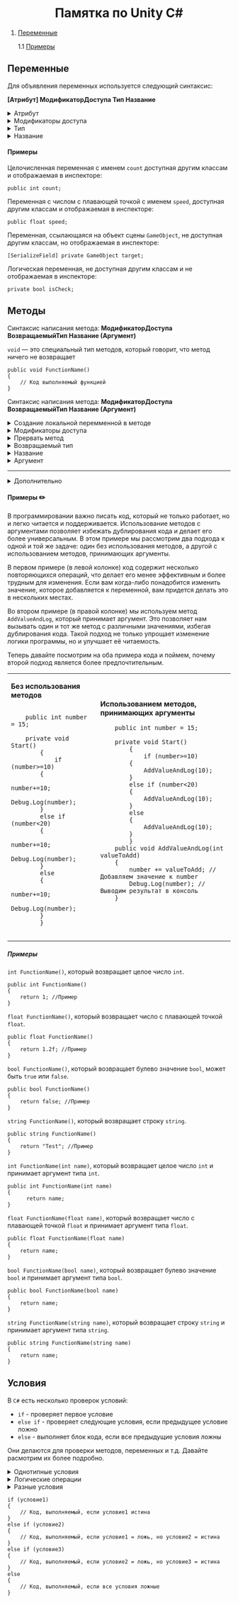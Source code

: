 <h1 align="center">Памятка по Unity C#</h1>

1. <a href="#переменные">Переменные<a>

	1.1 <a href="#атрибут">Примеры<a>
 

## Переменные
Для объявления переменных используется следующий синтаксис:

**[Атрибут] МодификаторДоступа Тип Название**

<details class="1"><summary>Атрибут</summary>

----
Является не обязательным для указания, а нужен, чтобы добавить переменной какие-то свойства

Указывается внутри [ ]

Например атрибут позволяющий  сделать переменную видимой в ``инспекторе``:
```
[SerializeField]
```

----
</details>

<details><summary>Модификаторы доступа</summary>
	
####
 
----
Используется для обозначения доступности переменной из других классов (скриптов)

На данный момент используем два основных модификатора доступа

Модификатор, указывающий на то, что к нашей переменной могут обращаться извне, а также позволяющий видеть нашу переменную в окне инспектора:
```
public
```

Модификатор, скрывающий переменную от остальных классов:
```
private
```
Модификатор доступа не является обязательным атрибутом, если его не указать то будет использован модификатор ``private``

----
</details>

<details><summary>Тип</summary>

----
Указывает на тип переменной, это может быть любой доступный тип

Например, типы из C#:

* ``int`` — целое число
* ``float`` — число с плавающей точкой
* ``string`` — строка
* ``bool`` — булевое значение

Также в качестве типа может быть указано название вашего класса (скрипта)

----
</details>

<details><summary>Название</summary>

----
Используется при обращении к объявленной переменной в скрипте

Правила:
* Не может начинаться с цифры:
	* :x: `0count`
	* :x: `1234`
	* :x: `45red`
	* :heavy_check_mark: `variable5`
* Не может быть пробелов:
	* :x: `space name`
	* :heavy_check_mark: `notSpaceName`
* Не может совпадать с ключевыми словами языка
	* :x: `void`
	* :x: `if`
	* :heavy_check_mark: `ifYou`

----
</details>

#### Примеры

Целочисленная переменная с именем `count` доступная другим классам и отображаемая в инспекторе:
```
public int count;
```
Переменная с числом с плавающей точкой с именем `speed`, доступная другим классам и отображаемая в инспекторе:
```
public float speed;
```

Переменная, ссылающаяся на объект сцены `GameObject`, не доступная другим классам, но отображаемая в инспекторе:
```
[SerializeField] private GameObject target;
```

Логическая переменная, не доступная другим классам и не отображаемая в инспекторе:
```
private bool isCheck;
```

## Методы
Синтаксис написания метода: **МодификаторДоступа ВозвращаемыйТип Название (Аргумент)**

`void` — это специальный тип методов, который говорит, что метод ничего не возвращает 
```
public void FunctionName() 
{
	// Код выполняемый функцией
}
```

</details>


Синтаксис написания метода: **МодификаторДоступа ВозвращаемыйТип Название (Аргумент)**

<details><summary>Создание локальной перемменной в методе</summary>

----
Локальной переменная - это переменная, которая существует внутри метода.

Она используются для хранения временных данных, которые не нужны вне этого метода. Создаются при входе в метод и уничтожаются при выходе из него.

**Пример**

```
public class ClassName0 : MonoBehaviour
{
	public void FunctionName() 
	{
		int id = 1 + 5; 
		Debug.Log(id);
	}
	private void Start()
	{
		FunctionName();
	}
}
```

----

</details>

<details><summary>Модификаторы доступа</summary>

----

`public` - доступен из любого места кода

**Пример**
```
public class ClassName0 : MonoBehaviour
{
	public void FunctionName() 
	{
		int id = 1; 
		Debug.Log(id);
	}
}
public class ClassName1 : MonoBehaviour
{
	public ClassName0 _className0; //Привязываем код в инспекторе
	private void Start
	{
		_className0.FunctionName(); //Вызов метода из скрипта ClassName0
	}
	
}

```
`private`- доступен только внутри класса

**Пример**
```
public class ClassName : MonoBehaviour
{
	private void FunctionName() 
	{
		int id = 1;
		Debug.Log(id);
	}

	private void Start()
	{
		FunctionName(); //Вызов метода
	}
}
```
<details><summary>Дополнительно</summary>
	
`protected` - доступен только классам-наследникам

**Пример**
```
public class ClassName : MonoBehaviour //родитель
{
	protected void FunctionName() 
	{
		int id = 1;
		Debug.Log(id);
	}

}

public class ClassName0 : ClassName //наследн
{
	private void Start()
	{
		FunctionName();
	}

}
```

</details>

----

</details>

<details><summary>Прервать метод</summary>
	
----
	
Для прерывания метода мы используем ``return`` - это ключевое слово, которое используется для завершения выполнения метода или возврата значения из этого метода.

<details><summary>Пример</summary>

```
	public int money = 50; // Количество денег
	public int itemCost = 30;  // Стоимость предмета

	public void CanPurchaseItem()
    	{
		int quantity = money - itemCost; // сколько осталось
		Debug.Log("У вас осталось "+quantity+" рублей");
		return; // Метод завершиться, код ниже выполнен не будет
		
		int returned = quantity+money; // сколько вернули
		Debug.Log("Вам вернули "+returned+" рублей");
    	}

     	private void Start()
     	{
		CanPurchaseItem();
    	}
```

</details>

----

</details>

<details><summary>Возвращаемый тип</summary>

----

* `bool` — это тип метода, который возвращает только true (Правда) или false (Ложь)

* `int` — это тип метода, который возвращает целое число (Пример: 2)

* `float` — это тип метода, который возвращает число с плавающей запятой (137.5f == 137,52323)
  
* `string` — это тип метода, который  просто возвращает текст
  
<details><summary>Примеры</summary> 
	
```
public class ClassName : MonoBehaviour
{

	public bool FunctionName()
	{
		return  false;
	}

	private void Start()
	{

		Debug.Log("Мы получили " + FunctionName());
		
	}

}
```

```
public class ClassName : MonoBehaviour
{
	public int money = 15;
	public int FunctionName()
	{
		return  10; 
	}

	private void Start()
	{
		Debug.Log("Сумма " + FunctionName() + " и у вас " + money + " денег.");
	}
}
```

```
public class ClassName : MonoBehaviour
{
	public float FunctionName()
	{
	        return 127.5f;
	}
	private void Start()
	{

	Debug.Log("Всё работает на " + FunctionName()+ " %");
	}
}
```

</details>

----


</details>

<details><summary>Название</summary>

----
Используется при обращении к объявленном методе в скрипте

Правила:
* Не может начинаться с цифры:
	* :x: `0count`
	* :x: `1234`
	* :x: `45red`
	* :heavy_check_mark: `variable5`
* Не может быть пробелов:
	* :x: `space name`
	* :heavy_check_mark: `notSpaceName`
* Не может совпадать с ключевыми словами языка
	* :x: `void`
	* :x: `if`
	* :heavy_check_mark: `ifYou`

----
</details>

<details><summary>Аргумент</summary>

----

Являеться не обязательным. Нужен для передачи данных в метод или функцию.

В методе может быть несколько аргументов

<details><summary>Пример</summary>
	
```
    public void ShowMessage(string message, int number)
    {
        Debug.Log(message + " " + number);
    }

    private void Start()
    {
        ShowMessage("Привет", 42); // Вывод: "Привет 42"
    }
```
</details>
	
Примитивные типы данных аргументов
* ``int`` — целое число
* ``float`` — число с плавающей точкой
* ``string`` — строка
* ``bool`` — булевое значение

<details><summary>Примеры примитивных типов данных</summary>



```
public class ClassName : MonoBehaviour
{
    public void ShowMessage(int message)
    {
        Debug.Log(message);
    }
    private void Start()
    {
        ShowMessage(7);
    }
}

```

```
public class ClassName : MonoBehaviour
{
    public void ShowMessage(float message)
    {
        Debug.Log(message);
    }
    private void Start()
    {
        ShowMessage(7.5f);
    }
}

```

```
public class ClassName : MonoBehaviour
{
    public void ShowMessage(string message)
    {
        Debug.Log(message);
    }
    private void Start()
    {
        ShowMessage("Hello!");
    }
}

```

```
public class ClassName : MonoBehaviour
{
    public void ShowMessage(bool message)
    {
        Debug.Log(message);
    }
    private void Start()
    {
        ShowMessage(true);
    }
}

```
</details>


----
</details>


----
</details>
<details><summary>Дополнительно</summary>
	
----
	
<details><summary>Перегрузка метода</summary>

----

Это возможность создавать несколько методов с одним и тем же именем, но с различными аргументами. Это позволяет использовать одно и то же имя метода для выполнения схожих, но немного различных задач. 

Перегрузка методов помогает сделать код более читаемым и удобным.
```
public class ClassName : MonoBehaviour
{
	public int FunctionName(int a, int b)
	{
	        return a + b;
	}

	public float FunctionName(float a, float b)
	{
	        return a + b;
	}
	
	public int FunctionName(int a, int b, int c)
	{
	        return a + b + c;
	}
	public string FunctionName(string a, string b)
	{
		string с = " - это дополнительный текст"
	        return a + b + c;
	}
	private void Start()
	{
		int sumInt = FunctionName(5,6);
		float sumFloat = FunctionName(2.5f, 3.5f);
		int sumThreeInts = FunctionName(1, 2, 3);
		string stringText = FunctionName("Привет ", "мир");
		Debug.Log("Сумма двух целых чисел: " + sumInt);
	        Debug.Log("Сумма двух чисел с плавающей запятой: " + sumFloat);
	        Debug.Log("Сумма трех целых чисел: " + sumThreeInts);
		Debug.Log(stringText);
	}
}

```
----

#### Реальный пример в `Unity`

В данном примере мы приводим два скрипта.

Скрипт `Cube` содержит несколько перегруженных методов `TransformCube`. Первый метод принимает логическое значение. Он перемещает объект на заданную позицию и выводит сообщение в консоль. Второй метод принимает целое число, увеличивает его на 8 и также перемещает объект на заданную позицию. Третий метод без параметров вызывает оба предыдущих метода. Четвертый метод принимает трансформ целевого объекта и обновляет позицию куба, а затем вызывает первый метод.

Скрипт `Camera` имеет ссылку на скрипт `Cube` и содержит метод `Start`, который вызывается при старте игры. В этом методе происходит вызов методов `TransformCube`, чтобы переместить куб на начальную позицию и обновить его позицию в соответствии с позицией другого объекта.

<table>
<tr>
	
<td>
	
```
public class Cube : MonoBehaviour
{

    public bool TransformCube(bool value)
    {

        transform.position = new Vector3(10,0,10);
        value = false;
        Debug.Log("Куб теперь " + value);
        return value;
    }
    public int TransformCube(int value)
    {
        transform.position = new Vector3(15,0,15);
        value += 8;
        Debug.Log(value);
        return value;
    }
    public void TransformCube()
    {
        TransformCube(true);
        TransformCube(10);
    }
    public void TransformCube(Transform targetTransform)
    {
        transform.position = targetTransform.position;        
        Debug.Log("Позиция куба обновлена на позицию целевого объекта");
        TransformCube(true);
    }
}
```

</td>

<td>
	
```
public class Camera : MonoBehaviour
{
    public Cube cube;
    public GameObject gameCube;

    private void Start()
    {
        cube.TransformCube();
        cube.TransformCube(gameCube.transform);
    }
}
```

</td>	
</tr>
</table>

----

</details>



----

</details>

#### Примеры  :pencil2:

В программировании важно писать код, который не только работает, но и легко читается и поддерживается. Использование методов с аргументами позволяет избежать дублирования кода и делает его более универсальным. В этом примере мы рассмотрим два подхода к одной и той же задаче: один без использования методов, а другой с использованием методов, принимающих аргументы.

В первом примере (в левой колонке) код содержит несколько повторяющихся операций, что делает его менее эффективным и более трудным для изменения. Если вам когда-либо понадобится изменить значение, которое добавляется к переменной, вам придется делать это в нескольких местах.

Во втором примере (в правой колонке) мы используем метод `AddValueAndLog`, который принимает аргумент. Это позволяет нам вызывать один и тот же метод с различными значениями, избегая дублирования кода. Такой подход не только упрощает изменение логики программы, но и улучшает её читаемость.

Теперь давайте посмотрим на оба примера кода и поймем, почему второй подход является более предпочтительным.
<table>
<tr>
	
<td>
	
**Без использования методов** 

	
```

	public int number = 15;

	private void Start()
    	{
        	if (number>=10)
		{
			number+=10;
			Debug.Log(number);
		}
		else if (number<20)
		{
			number+=10;
			Debug.Log(number);
		}
		else
		{
			number+=10;
			Debug.Log(number);
		}
    	}
			
```

</td>	

  
<td>

   **Использованием методов, принимающих аргументы**
```
	public int number = 15;

	private void Start()
    	{
        	if (number>=10)
		{
			AddValueAndLog(10);
		}
		else if (number<20)
		{
			AddValueAndLog(10);
		}
		else
		{
			AddValueAndLog(10);
		}
    	}
	public void AddValueAndLog(int valueToAdd)
	{
		number += valueToAdd; // Добавляем значение к number
		Debug.Log(number); // Выводим результат в консоль
	}

	
```
</td>
</tr>
</table> 

##### Примеры 

`int FunctionName()`, который возвращает целое число `int`. 

```
public int FunctionName()
{
	return 1; //Пример
}
```

`float FunctionName()`, который возвращает число с плавающей точкой `float`.

```
public float FunctionName()
{
	return 1.2f; //Пример
}
```

`bool FunctionName()`, который возвращает булево значение `bool`, может быть `true` или `false`.

```
public bool FunctionName()
{
	return false; //Пример
}
```

`string FunctionName()`, который возвращает строку `string`.

```
public string FunctionName()
{
	return "Test"; //Пример
}
```
`int FunctionName(int name)`, который возвращает целое число `int` и принимает аргумент типа `int`.

```
public int FunctionName(int name)
{
	  return name;
}
```

 `float FunctionName(float name)`, который возвращает число с плавающей точкой `float` и принимает аргумент типа `float`.

```
public float FunctionName(float name)
{
	return name;
}
```

`bool FunctionName(bool name)`, который возвращает булево значение `bool` и принимает аргумент типа  `bool`.

```
public bool FunctionName(bool name)
{
	return name;
}
```

`string FunctionName(string name)`, который возвращает строку `string` и принимает аргумент типа `string`.

```
public string FunctionName(string name)
{
	return name;
}
```



## Условия

В `C#` есть несколько проверок условий:

* `if` - проверяет первое условие
* `else if` -  проверяет следующие условия, если предыдущее условие ложно
* `else` - выполняет блок кода, если все предыдущие условия ложны

Они делаются для проверки методов, переменных и т.д.
Давайте расмотрим их более подробно.

<details><summary>Однотипные условия</summary>

----
Это ситуации, когда вы проверяете несколько условий, относящихся к одному типу данных или логике, и выполняете одинаковые действия в зависимости от результата проверки.

**Пример**

```
	public int number = 10;
	private void Start()
	{
		if (number>0)
		{
			Debug.Log("Число положительное.");
		}
		else if (number<0)
		{
			Debug.Log("Число отрицательное.");
		}
		else
		{
			Debug.Log("Число равно нулю.");
		}
	}
```

----
</details>


<details><summary>Логические операции</summary>

Для проверки нескольких условий существует символы: 
* `&&` - означеат и
* `||` - означает или
* `!` - изначает не


**Пример**

```
	public int number = 10; //можно поменять в инспекторе 
	public bool isBool = false; //можно поменять в инспекторе 
	private void Start()
	{
		if (number>0 && isBool) // number должно быть больше нуля и isBool должен быть true
		{
			Debug.Log("1");
		}
		else if (number>0 && !isBool) //number должно быть больше нуля  isBool должен быть false
		{
			Debug.Log("2");
		}
		else if (number<0 || !isBool) //number должно быть меньше нуля или isBool должен быть false
		{
			Debug.Log("3");
		}
	}
```


</details>


<details><summary>Разные условия</summary>


</details>


```
if (условие1)
{
	// Код, выполняемый, если условие1 истина
}
else if (условие2) 
{
	// Код, выполняемый, если условие1 = ложь, но условие2 = истина
}
else if (условие3) 
{
	// Код, выполняемый, если условие2 = ложь, но условие3 = истина
}
else 
{
	// Код, выполняемый, если все условия ложные
}
```
